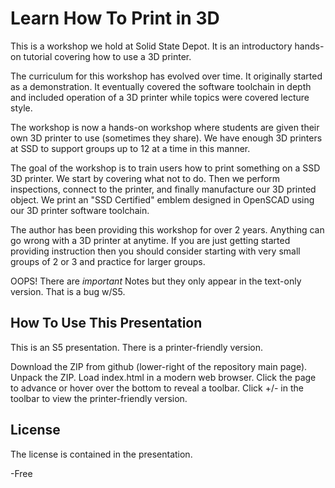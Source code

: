 # Learn How To Print in 3D

This is a workshop we hold at Solid State Depot.  It is an introductory hands-on tutorial covering how to use a 3D printer.

The curriculum for this workshop has evolved over time.  It originally started as a demonstration.  It eventually covered the software toolchain in depth and included operation of a 3D printer while topics were covered lecture style.

The workshop is now a hands-on workshop where students are given their own 3D printer to use (sometimes they share).  We have enough 3D printers at SSD to support groups up to 12 at a time in this manner.

The goal of the workshop is to train users how to print something on a SSD 3D printer.  We start by covering what not to do.  Then we perform inspections, connect to the printer, and finally manufacture our 3D printed object.  We print an "SSD Certified" emblem designed in OpenSCAD using our 3D printer software toolchain.

The author has been providing this workshop for over 2 years.  Anything can go wrong with a 3D printer at anytime.  If you are just getting started providing instruction then you should consider starting with very small groups of 2 or 3 and practice for larger groups.

OOPS!  There are _important_ Notes but they only appear in the text-only version.  That is a bug w/S5.

## How To Use This Presentation
This is an S5 presentation.  There is a printer-friendly version.

Download the ZIP from github (lower-right of the repository main page).  Unpack the ZIP.  Load index.html in a modern web browser.  Click the page to advance or hover over the bottom to reveal a toolbar.  Click +/- in the toolbar to view the printer-friendly version.

## License
The license is contained in the presentation.

-Free
